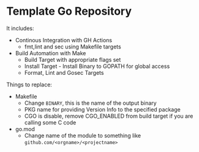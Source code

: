 # Template Go Repository

It includes:
- Continous Integration with GH Actions
  - fmt,lint and sec using Makefile targets
- Build Automation with Make
  - Build Target with appropriate flags set
  - Install Target - Install Binary to GOPATH for global access
  - Format, Lint and Gosec Targets

Things to replace:

- Makefile
  - Change `BINARY`, this is the name of the output binary
  - PKG name for providing Version Info to the specified package
  - CGO is disable, remove CGO_ENABLED from build target if you are calling some C code
- go.mod
  - Change name of the module to something like `github.com/<orgname>/<projectname>`
